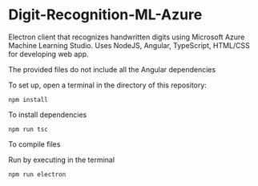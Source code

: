 # Digit-Recognition-ML-Azure
Electron client that recognizes handwritten digits using Microsoft Azure Machine Learning Studio. Uses NodeJS, Angular, TypeScript, HTML/CSS for developing web app.

The provided files do not include all the Angular dependencies

To set up, open a terminal in the directory of this repository:
    
    npm install
    
To install dependencies

    npm run tsc

To compile files 

Run by executing in the terminal 

    npm run electron
